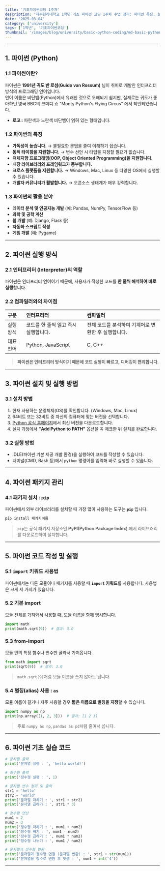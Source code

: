 ```yaml
---
title: '기초파이썬코딩 1주차'
description: '제주한라대학교 1학년 기초 파이썬 코딩 1주차 수업 정리: 파이썬 특징, 설치, 문법, 실습 코드 포함'
date: '2025-03-04'
category: ['university']
tags: ['1학년', '기초파이썬코딩']
thumbnail: '/images/blog/university/basic-python-coding/md-basic-python-coding.png'
---
```


---

## 1. 파이썬 (Python)

### 1.1 파이썬이란?

파이썬은 **1991년 귀도 반 로섬(Guido van Rossum)** 님이 취미로 개발한 인터프리터 방식의 프로그래밍 언어입니다.  
언어 이름은 비단뱀(Python)에서 유래한 것으로 오해되기 쉽지만, 실제로는 귀도가 좋아하던 영국 BBC의 코미디 쇼 "Monty Python's Flying Circus" 에서 착안되었습니다.

- **로고 :** 파란색과 노란색 비단뱀이 얽혀 있는 형태입니다.

### 1.2 파이썬의 특징

- **가독성이 높습니다.** → 불필요한 문법을 줄여 이해하기 쉽습니다.
- **동적 타이핑을 지원합니다.** → 변수 선언 시 타입을 지정할 필요가 없습니다.
- **객체지향 프로그래밍(OOP, Object Oriented Programming)을 지원합니다.**
- **내장 라이브러리와 프레임워크가 풍부합니다.**
- **크로스 플랫폼을 지원합니다.** → Windows, Mac, Linux 등 다양한 OS에서 실행할 수 있습니다.
- **개발자 커뮤니티가 활발합니다.** → 오픈소스 생태계가 매우 강력합니다.

### 1.3 파이썬의 활용 분야

- **데이터 분석 및 인공지능 개발** (예: Pandas, NumPy, TensorFlow 등)
- **과학 및 공학 계산**
- **웹 개발** (예: Django, Flask 등)
- **자동화 스크립트 작성**
- **게임 개발** (예: Pygame)

---

## 2. 파이썬 실행 방식

### 2.1 인터프리터 (Interpreter)의 역할

파이썬은 인터프리터 언어이기 때문에, 사용자가 작성한 코드를 **한 줄씩 해석하여 바로 실행**합니다.

### 2.2 컴파일러와의 차이점

| 구분      | 인터프리터                           | 컴파일러                                            |
| :-------- | :----------------------------------- | :-------------------------------------------------- |
| 실행 방식 | 코드를 한 줄씩 읽고 즉시 실행합니다. | 전체 코드를 분석하여 기계어로 변환한 후 실행합니다. |
| 대표 언어 | Python, JavaScript                   | C, C++                                              |

> **파이썬은 인터프리터 방식이기 때문에 코드 실행이 빠르고, 디버깅이 편리합니다.**

---

## 3. 파이썬 설치 및 실행 방법

### 3.1 설치 방법

1. 현재 사용하는 운영체제(OS)를 확인합니다. (Windows, Mac, Linux)
2. 64비트 또는 32비트 중 자신의 컴퓨터에 맞는 버전을 선택합니다.
3. [Python 공식 홈페이지](https://www.python.org/downloads/)에서 최신 버전을 다운로드합니다.
4. 설치 과정에서 **"Add Python to PATH"** 옵션을 꼭 체크한 뒤 설치를 완료합니다.

### 3.2 실행 방법

- IDLE(파이썬 기본 제공 개발 환경)을 실행하여 코드를 작성할 수 있습니다.
- 터미널(CMD, Bash 등)에서 `python` 명령어를 입력해 바로 실행할 수 있습니다.

---

## 4. 파이썬 패키지 관리

### 4.1 패키지 설치 : `pip`

파이썬에서 외부 라이브러리를 설치할 때 가장 많이 사용하는 도구는 **`pip`** 입니다.

```bash
pip install 패키지이름
```

> `pip`는 공식 패키지 저장소인 **PyPI(Python Package Index)** 에서 라이브러리를 다운로드하여 설치합니다.

---

## 5. 파이썬 코드 작성 및 실행

### 5.1 `import` 키워드 사용법

파이썬에서는 다른 모듈이나 패키지를 사용할 때 **`import` 키워드**를 사용합니다. 사용법은 크게 세 가지가 있습니다.

### 5.2 기본 import

모듈 전체를 가져와서 사용할 때, 모듈 이름을 함께 명시합니다.

```python
import math
print(math.sqrt(9))  # 결과: 3.0
```

### 5.3 from-import

모듈 안의 특정 함수나 변수만 골라서 가져옵니다.

```python
from math import sqrt
print(sqrt(9))  # 결과: 3.0
```

> `math.sqrt(9)`처럼 모듈 이름을 쓰지 않아도 됩니다.

### 5.4 별칭(alias) 사용 : `as`

모듈 이름이 길거나 자주 사용할 경우 **짧은 이름으로 별칭을 지정**할 수 있습니다.

```python
import numpy as np
print(np.array([1, 2, 3]))  # 결과: [1 2 3]
```

> 주로 `numpy as np`, `pandas as pd`처럼 줄여서 씁니다.

---

## 6. 파이썬 기초 실습 코드

```python
# 문자열 출력
print('문자열 실행 : ', 'hello world!')

# 정수형 출력
print('정수형 실행 : ', 1)

# 문자열 변수 정의 및 출력
str1 = 'hello'
str2 = 'world'
print('문자열 더하기 : ', str1 + str2)
print('문자열 곱하기 : ', str1 * 3)

# 정수형 연산
num1 = 2
num2 = 3
print('정수형 더하기 : ', num1 + num2)
print('정수형 빼기 : ', num1 - num2)
print('정수형 곱하기 : ', num1 * num2)
print('정수형 나누기 : ', num1 / num2)

# 문자열과 정수형 변환
print('문자열과 정수형 연결 (문자열 변환) : ', str1 + str(num1))
print('문자열을 정수로 변환 후 덧셈 : ', num1 + int('4'))
```

---
